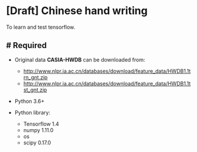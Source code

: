 # [Draft] Chinese hand writing
To learn and test tensorflow.

## # Required
- Original data **CASIA-HWDB** can be downloaded from:
  - http://www.nlpr.ia.ac.cn/databases/download/feature_data/HWDB1.1trn_gnt.zip
  - http://www.nlpr.ia.ac.cn/databases/download/feature_data/HWDB1.1tst_gnt.zip

- Python 3.6+
- Python library:
  - Tensorflow 1.4
  - numpy 1.11.0
  - os
  - scipy 0.17.0
